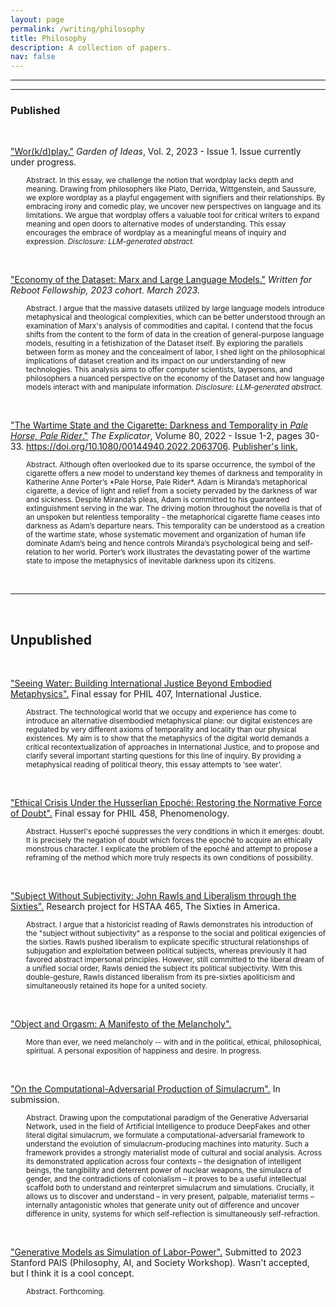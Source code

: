 ```yaml
---
layout: page
permalink: /writing/philosophy
title: Philosophy
description: A collection of papers.
nav: false
---
```


---

<!-- <img src="\assets\img\philosophy.png" width="100%" /> -->

---

### Published

<br>

<a href="files/workdplay.pdf" target="_blank">"Wor(k/d)play."</a> <em>Garden of Ideas</em>, Vol. 2, 2023 - Issue 1. Issue currently under progress.
<p style="margin-left: 25px;">
  <small><bold>Abstract.</bold> In this essay, we challenge the notion that wordplay lacks depth and meaning. Drawing from philosophers like Plato, Derrida, Wittgenstein, and Saussure, we explore wordplay as a playful engagement with signifiers and their relationships. By embracing irony and comedic play, we uncover new perspectives on language and its limitations. We argue that wordplay offers a valuable tool for critical writers to expand meaning and open doors to alternative modes of understanding. This essay encourages the embrace of wordplay as a meaningful means of inquiry and expression. <em>Disclosure: LLM-generated abstract.</em></small>
</p>

<br>

<a href="files/economy-of-the-dataset.pdf" target="_blank">"Economy of the Dataset: Marx and Large Language Models."</a> <em>Written for Reboot Fellowship, 2023 cohort. March 2023.</em>
<p style="margin-left: 25px;">
  <small><bold>Abstract.</bold> I argue that the massive datasets utilized by large language models introduce metaphysical and theological complexities, which can be better understood through an examination of Marx's analysis of commodities and capital. I contend that the focus shifts from the content to the form of data in the creation of general-purpose language models, resulting in a fetishization of the Dataset itself. By exploring the parallels between form as money and the concealment of labor, I shed light on the philosophical implications of dataset creation and its impact on our understanding of new technologies. This analysis aims to offer computer scientists, laypersons, and philosophers a nuanced perspective on the economy of the Dataset and how language models interact with and manipulate information. <em>Disclosure: LLM-generated abstract.</em></small>
</p>

<br>

<a href="files/00144940.2022.pdf" target="_blank">"The Wartime State and the Cigarette: Darkness and Temporality in <em>Pale Horse, Pale Rider</em>."</a> <em>The Explicator</em>, Volume 80, 2022 - Issue 1-2, pages 30-33. https://doi.org/10.1080/00144940.2022.2063706. <a href="https://www.tandfonline.com/doi/full/10.1080/00144940.2022.2063706" target="_blank">Publisher's link.</a>
<p style="margin-left: 25px;">
  <small><bold>Abstract.</bold> Although often overlooked due to its sparse occurrence, the symbol of the cigarette offers a new model to understand key themes of darkness and temporality in Katherine Anne Porter’s *Pale Horse, Pale Rider*. Adam is Miranda’s metaphorical cigarette, a device of light and relief from a society pervaded by the darkness of war and sickness. Despite Miranda’s pleas, Adam is committed to his guaranteed extinguishment serving in the war. The driving motion throughout the novella is that of an unspoken but relentless temporality - the metaphorical cigarette flame ceases into darkness as Adam’s departure nears. This temporality can be understood as a creation of the wartime state, whose systematic movement and organization of human life dominate Adam’s being and hence controls Miranda’s psychological being and self-relation to her world. Porter’s work illustrates the devastating power of the wartime state to impose the metaphysics of inevitable darkness upon its citizens.</small>
</p>

<br>

---

<br>

## Unpublished

<br>

<a href="files\407_final_essay.pdf" target="_blank">"Seeing Water: Building International Justice Beyond Embodied Metaphysics".</a> Final essay for PHIL 407, International Justice.
<p style="margin-left: 25px;">
<small><bold>Abstract.</bold> The technological world that we occupy and experience has come to introduce an alternative disembodied metaphysical plane: our digital existences are regulated by very different axioms of temporality and locality than our physical existences. My aim is to show that the metaphysics of the digital world demands a critical recontextualization of approaches in International Justice, and to propose and clarify several important starting questions for this line of inquiry. By providing a metaphysical reading of political theory, this essay attempts to ‘see water’.

</small>
</p>

<br>

<a href="files\458_research_paper.pdf" target="_blank">"Ethical Crisis Under the Husserlian Epoché: Restoring the Normative Force of Doubt".</a> Final essay for PHIL 458, Phenomenology.
<p style="margin-left: 25px;">
<small><bold>Abstract.</bold> Husserl's epoché suppresses the very conditions in which it emerges: doubt. It is precisely the negation of doubt which forces the epoché to acquire an ethically monstrous character. I explicate the problem of the epoché and attempt to propose a reframing of the method which more truly respects its own conditions of possibility.
</small>
</p>

<br>

<a href="files/subject-without-subjectivity.pdf" target="_blank">"Subject Without Subjectivity: John Rawls and Liberalism through the Sixties".</a> Research project for HSTAA 465, The Sixties in America.
<p style="margin-left: 25px;">
<small><bold>Abstract.</bold> I argue that a historicist reading of Rawls demonstrates his introduction of the "subject without subjectivity" as a response to the social and political exigencies of the sixties. Rawls pushed liberalism to explicate specific structural relationships of subjugation and exploitation between political subjects, whereas previously it had favored abstract impersonal principles. However, still committed to the liberal dream of a unified social order, Rawls denied the subject its political subjectivity. With this double-gesture, Rawls distanced liberalism from its pre-sixties apoliticism and simultaneously retained its hope for a united society.
</small>
</p>

<br>


<a href="files\object-and-orgasm.pdf" target="_blank">"Object and Orgasm: A Manifesto of the Melancholy".</a>
<p style="margin-left: 25px;">
<small><bold>More than ever, we need melancholy -- with and in the political, ethical, philosophical, spiritual. A personal exposition of happiness and desire.</bold> In progress.
</small>
</p>

<br>

<a href="files\On_the_Computational_Adversarial_Production_of_Simulacrum.pdf" target="_blank">"On the Computational-Adversarial Production of Simulacrum".</a> In submission.
<p style="margin-left: 25px;">
  <small><bold>Abstract.</bold> Drawing upon the computational paradigm of the Generative Adversarial Network, used in the field of Artificial Intelligence to produce DeepFakes and other literal digital simulacrum, we formulate a computational-adversarial framework to understand the evolution of simulacrum-producing machines into maturity. Such a framework provides a strongly materialist mode of cultural and social analysis. Across its demonstrated application across four contexts – the designation of intelligent beings, the tangibility and deterrent power of nuclear weapons, the simulacra of gender, and the contradictions of colonialism – it proves to be a useful intellectual scaffold both to understand and reinterpret simulacrum and simulations. Crucially, it allows us to discover and understand – in very present, palpable, materialist terms – internally antagonistic wholes that generate unity out of difference and uncover difference in unity, systems for which self-reflection is simultaneously self-refraction.
  </small>
</p>

<br>

<a href="files\PAIS_abstract_sub.pdf" target="_blank">"Generative Models as Simulation of Labor-Power".</a> Submitted to 2023 Stanford PAIS (Philosophy, AI, and Society Workshop). Wasn't accepted, but I think it is a cool concept.
<p style="margin-left: 25px;">
  <small><bold>Abstract.</bold> Forthcoming.</small>
</p>




<!-- ### Published

<a href="files/workdplay.pdf" target="_blank">"Wor(k/d)play."</a> <em>Garden of Ideas</em>, Vol. 2, 2023 - Issue 1. Issue currently under progress.
<details>
  <summary>
    <span class="icon">👇</span>
  </summary>
  <p style="margin-left: 25px;">
    <small><bold>Abstract.</bold> In this essay, we challenge the notion that wordplay lacks depth and meaning. Drawing from philosophers like Plato, Derrida, Wittgenstein, and Saussure, we explore wordplay as a playful engagement with signifiers and their relationships. By embracing irony and comedic play, we uncover new perspectives on language and its limitations. We argue that wordplay offers a valuable tool for critical writers to expand meaning and open doors to alternative modes of understanding. This essay encourages the embrace of wordplay as a meaningful means of inquiry and expression. <em>Disclosure: LLM-generated abstract.</em></small>
  </p>
</details>

<br>

<a href="files/economy-of-the-dataset.pdf" target="_blank">"Economy of the Dataset: Marx and Large Language Models."</a> <em>Written for Reboot Fellowship, 2023 cohort. March 2023.</em>
<details>
  <summary>
    <span class="icon">👇</span>
  </summary>
  <p style="margin-left: 25px;">
    <small><bold>Abstract.</bold> I argue that the massive datasets utilized by large language models introduce metaphysical and theological complexities, which can be better understood through an examination of Marx's analysis of commodities and capital. I contend that the focus shifts from the content to the form of data in the creation of general-purpose language models, resulting in a fetishization of the Dataset itself. By exploring the parallels between form as money and the concealment of labor, I shed light on the philosophical implications of dataset creation and its impact on our understanding of new technologies. This analysis aims to offer computer scientists, laypersons, and philosophers a nuanced perspective on the economy of the Dataset and how language models interact with and manipulate information. <em>Disclosure: LLM-generated abstract.</em></small>
  </p>
</details>

<br>

<a href="files/00144940.2022.pdf" target="_blank">"The Wartime State and the Cigarette: Darkness and Temporality in <em>Pale Horse, Pale Rider</em>."</a> <em>The Explicator</em>, Volume 80, 2022 - Issue 1-2, pages 30-33. https://doi.org/10.1080/00144940.2022.2063706. <a href="https://www.tandfonline.com/doi/full/10.1080/00144940.2022.2063706" target="_blank">Publisher's link.</a>
<details>
  <summary>
    <span class="icon">👇</span>
  </summary>
  <p style="margin-left: 25px;">
    <small><bold>Abstract.</bold> Although often overlooked due to its sparse occurrence, the symbol of the cigarette offers a new model to understand key themes of darkness and temporality in Katherine Anne Porter’s *Pale Horse, Pale Rider*. Adam is Miranda’s metaphorical cigarette, a device of light and relief from a society pervaded by the darkness of war and sickness. Despite Miranda’s pleas, Adam is committed to his guaranteed extinguishment serving in the war. The driving motion throughout the novella is that of an unspoken but relentless temporality - the metaphorical cigarette flame ceases into darkness as Adam’s departure nears. This temporality can be understood as a creation of the wartime state, whose systematic movement and organization of human life dominate Adam’s being and hence controls Miranda’s psychological being and self-relation to her world. Porter’s work illustrates the devastating power of the wartime state to impose the metaphysics of inevitable darkness upon its citizens.</small>
  </p>
</details>

---

## Not Published Yet

<a href="#" target="_blank">"Ethical Chaos Under Husserlian Heaven: The Sartrean Ethical Break".</a> Currently writing as part of PHIL 458.
<details>
  <summary>
    <span class="icon">👇</span>
  </summary>
  <p style="margin-left: 25px;">
    <small><bold>Abstract.</bold> In progress.
</small>
  </p>
</details>

<br>

<a href="#" target="_blank">"Subject Without Subjectivity: John Rawls and Post-Sixties Liberalism".</a> Currently writing as part of HSTAA 465.
<details>
  <summary>    
    <span class="icon">👇</span>
  </summary>
  <p style="margin-left: 25px;">
    <small><bold>Abstract.</bold> In progress.
</small>
  </p>
</details>

<br>

<a href="files\On_the_Computational_Adversarial_Production_of_Simulacrum.pdf" target="_blank">"On the Computational-Adversarial Production of Simulacrum".</a> In submission.
<details>
  <summary>
    <span class="icon">👇</span>
  </summary>
  <p style="margin-left: 25px;">
    <small><bold>Abstract.</bold> Drawing upon the computational paradigm of the Generative Adversarial Network, used in the field of Artificial Intelligence to produce DeepFakes and other literal digital simulacrum, we formulate a computational-adversarial framework to understand the evolution of simulacrum-producing machines into maturity. Such a framework provides a strongly materialist mode of cultural and social analysis. Across its demonstrated application across four contexts – the designation of intelligent beings, the tangibility and deterrent power of nuclear weapons, the simulacra of gender, and the contradictions of colonialism – it proves to be a useful intellectual scaffold both to understand and reinterpret simulacrum and simulations. Crucially, it allows us to discover and understand – in very present, palpable, materialist terms – internally antagonistic wholes that generate unity out of difference and uncover difference in unity, systems for which self-reflection is simultaneously self-refraction.
</small>
  </p>
</details>

<br>

<a href="files\PAIS_abstract_sub.pdf" target="_blank">"Generative Models as Simulation of Labor-Power".</a> Submitted to 2023 Stanford PAIS (Philosophy, AI, and Society Workshop). Wasn't accepted, but I think it is a cool concept.
<details>
  <summary>    
    <span class="icon">👇</span>
  </summary>
  <p style="margin-left: 25px;">
    <small><bold>Abstract.</bold> Forthcoming.
</small>
  </p>
</details> -->



